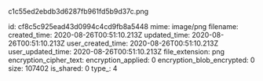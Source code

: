 c1c55ed2ebdb3d6287fb961fd5b9d37c.png

id: cf8c5c925ead43d0994c4cd9fb8a5448
mime: image/png
filename: 
created_time: 2020-08-26T00:51:10.213Z
updated_time: 2020-08-26T00:51:10.213Z
user_created_time: 2020-08-26T00:51:10.213Z
user_updated_time: 2020-08-26T00:51:10.213Z
file_extension: png
encryption_cipher_text: 
encryption_applied: 0
encryption_blob_encrypted: 0
size: 107402
is_shared: 0
type_: 4